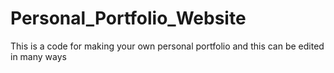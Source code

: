 # Personal_Portfolio_Website
This is a code for making your own personal portfolio and this can be edited in many ways 
